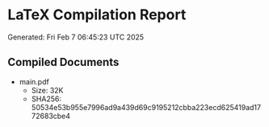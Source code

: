# LaTeX Compilation Report
Generated: Fri Feb  7 06:45:23 UTC 2025
## Compiled Documents
- main.pdf
  - Size: 32K
  - SHA256: 50534e53b955e7996ad9a439d69c9195212cbba223ecd625419ad1772683cbe4
